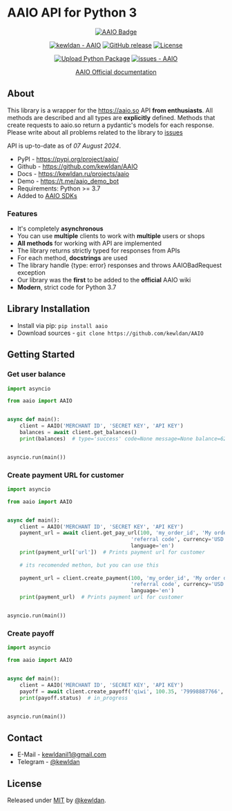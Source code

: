 # AAIO API for Python 3

<div align="center">

<a href="https://aaio.so/" target="_blank">
	<img alt="AAIO Badge" src="https://aaio.so/assets/svg/banners/big/dark-2.svg" title="Aaio - Сервис по приему онлайн платежей">
</a>

[![kewldan - AAIO](https://img.shields.io/static/v1?label=kewldan&message=AAIO&color=blue&logo=github)](https://github.com/kewldan/AAIO "Go to GitHub repo")
[![GitHub release](https://img.shields.io/github/release/kewldan/AAIO?include_prereleases=&sort=semver&color=blue)](https://github.com/kewldan/AAIO/releases/)
[![License](https://img.shields.io/badge/License-MIT-blue)](#license)

[![Upload Python Package](https://github.com/kewldan/AAIO/actions/workflows/python-publish.yml/badge.svg)](https://github.com/kewldan/AAIO/actions/workflows/python-publish.yml)
[![issues - AAIO](https://img.shields.io/github/issues/kewldan/AAIO)](https://github.com/kewldan/AAIO/issues)

[AAIO Official documentation](https://wiki.aaio.so/)

</div>

## About

This library is a wrapper for the https://aaio.so API **from enthusiasts**. All methods are described and all types are
**explicitly** defined. Methods that create requests to
aaio.so
return a pydantic's models for each response. Please write about all problems related to the library
to [issues](https://github.com/kewldan/AAIO/issues)

API is up-to-date as of *07 August 2024*.

* PyPl - https://pypi.org/project/aaio/
* Github - https://github.com/kewldan/AAIO
* Docs - https://kewldan.ru/projects/aaio
* Demo - https://t.me/aaio_demo_bot
* Requirements: Python >= 3.7
* Added to [AAIO SDKs](https://wiki.aaio.so/priem-platezhei/gotovye-cms-moduli-i-sdk/python-3-sdk)

### Features

* It's completely **asynchronous**
* You can use **multiple** clients to work with **multiple** users or shops
* **All methods** for working with API are implemented
* The library returns strictly typed for responses from APIs
* For each method, **docstrings** are used
* The library handle {type: error} responses and throws AAIOBadRequest exception
* Our library was the **first** to be added to the **official** AAIO wiki
* **Modern**, strict code for Python 3.7

## Library Installation

* Install via pip: `pip install aaio`
* Download sources - `git clone https://github.com/kewldan/AAIO`

## Getting Started

### Get user balance

```python
import asyncio

from aaio import AAIO


async def main():
    client = AAIO('MERCHANT ID', 'SECRET KEY', 'API KEY')
    balances = await client.get_balances()
    print(balances)  # type='success' code=None message=None balance=625.85 referral=172.96 hold=0.0


asyncio.run(main())
```

### Create payment URL for customer

```python
import asyncio

from aaio import AAIO


async def main():
    client = AAIO('MERCHANT ID', 'SECRET KEY', 'API KEY')
    payment_url = await client.get_pay_url(100, 'my_order_id', 'My order description', 'qiwi', 'support@aaio.so',
                                        'referral code', currency='USD',
                                        language='en')
    print(payment_url['url'])  # Prints payment url for customer
    
    # its recomended methon, but you can use this
    
    payment_url = client.create_payment(100, 'my_order_id', 'My order description', 'qiwi', 'support@aaio.so',
                                        'referral code', currency='USD',
                                        language='en')
    print(payment_url)  # Prints payment url for customer


asyncio.run(main())
```

### Create payoff

```python
import asyncio

from aaio import AAIO


async def main():
    client = AAIO('MERCHANT ID', 'SECRET KEY', 'API KEY')
    payoff = await client.create_payoff('qiwi', 100.35, '79998887766', 'my_payoff_id')
    print(payoff.status)  # in_progress


asyncio.run(main())
```

## Contact

* E-Mail - kewldanil1@gmail.com
* Telegram - [@kewldan](https://t.me/kewldan)

## License

Released under [MIT](/LICENSE) by [@kewldan](https://github.com/kewldan).
